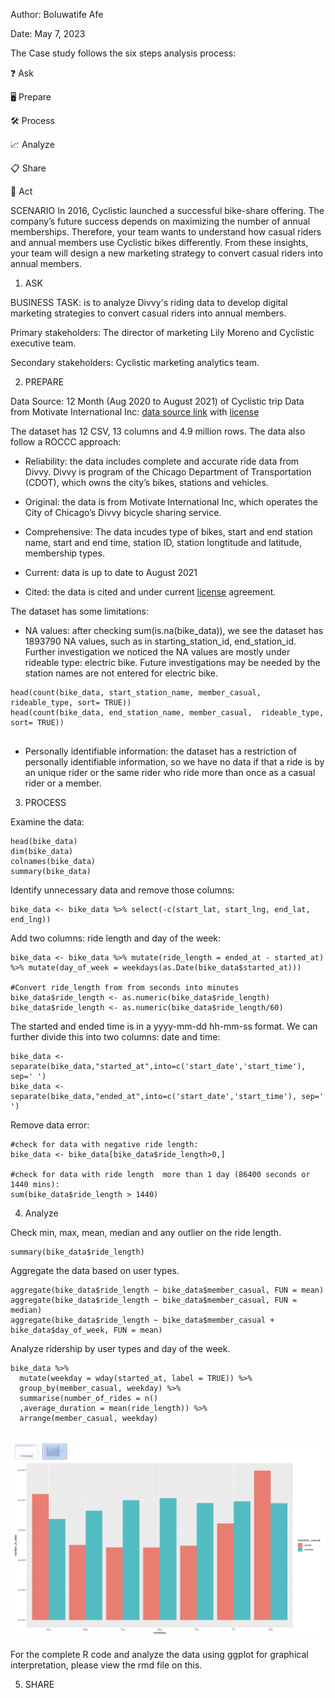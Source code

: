 Author: Boluwatife Afe


Date: May 7, 2023





The Case study follows the six steps analysis process:

❓ Ask


🖥 Prepare


🛠 Process


📈 Analyze


📋 Share


🔌 Act



SCENARIO
In 2016, Cyclistic launched a successful bike-share offering. The company’s future success depends on maximizing the number of annual memberships. Therefore, your team wants to understand how casual riders and annual members use Cyclistic bikes differently. From these insights, your team will design a new marketing strategy to convert casual riders into annual members.


1. ASK


 BUSINESS TASK: is to analyze Divvy's riding data to develop digital marketing strategies to convert casual riders into annual members.
 

 Primary stakeholders: The director of marketing Lily Moreno and Cyclistic executive team.
 

 Secondary stakeholders: Cyclistic marketing analytics team.
 


2. PREPARE



Data Source: 12 Month (Aug 2020 to August 2021) of Cyclistic trip Data from Motivate International Inc: [data source link](https://divvy-tripdata.s3.amazonaws.com/index.html) with [license](https://ride.divvybikes.com/data-license-agreement)



The dataset has 12 CSV, 13 columns and 4.9 million rows. The data also follow a ROCCC approach:


- Reliability: the data includes complete and accurate ride data from Divvy. Divvy is program of the Chicago Department of Transportation (CDOT), which owns the city’s bikes, stations and vehicles.


- Original: the data is from Motivate International Inc, which operates the City of Chicago’s Divvy bicycle sharing service.


- Comprehensive: The data incudes type of bikes, start and end station name, start and end time, station ID, station longtitude and latitude, membership types.


- Current: data is up to date to August 2021


- Cited: the data is cited and under current [license](https://github.com/emily1618/Google-Data-Analytics-Cyclistic-Case-Study#2-prepare) agreement.




The dataset has some limitations:


- NA values: after checking sum(is.na(bike_data)), we see the dataset has 1893790 NA values, such as in starting_station_id, end_station_id. Further investigation we noticed the NA values are mostly under rideable type: electric bike. Future investigations may be needed by the station names are not entered for electric bike.


```  
head(count(bike_data, start_station_name, member_casual,  rideable_type, sort= TRUE))
head(count(bike_data, end_station_name, member_casual,  rideable_type, sort= TRUE)) 
                              
```

- Personally identifiable information: the dataset has a restriction of personally identifiable information, so we have no data if that a ride is by an unique rider or the same rider who ride more than once as a casual rider or a member.




3. PROCESS


Examine the data:
 
 ```
 head(bike_data)
dim(bike_data)
colnames(bike_data)
summary(bike_data)

```


Identify unnecessary data and remove those columns:

```
bike_data <- bike_data %>% select(-c(start_lat, start_lng, end_lat, end_lng))

```


Add two columns: ride length and day of the week:

```
bike_data <- bike_data %>% mutate(ride_length = ended_at - started_at) %>% mutate(day_of_week = weekdays(as.Date(bike_data$started_at)))

#Convert ride_length from from seconds into minutes
bike_data$ride_length <- as.numeric(bike_data$ride_length)
bike_data$ride_length <- as.numeric(bike_data$ride_length/60)

```

The started and ended time is in a yyyy-mm-dd hh-mm-ss format. We can further divide this into two columns: date and time:

```
bike_data <- separate(bike_data,"started_at",into=c('start_date','start_time'), sep=' ')
bike_data <- separate(bike_data,"ended_at",into=c('start_date','start_time'), sep=' ')

```

Remove data error:

```
#check for data with negative ride length:
bike_data <- bike_data[bike_data$ride_length>0,]

#check for data with ride length  more than 1 day (86400 seconds or 1440 mins):
sum(bike_data$ride_length > 1440)

```



4. Analyze


Check min, max, mean, median and any outlier on the ride length.


```
summary(bike_data$ride_length)

```

Aggregate the data based on user types.

```
aggregate(bike_data$ride_length ~ bike_data$member_casual, FUN = mean)
aggregate(bike_data$ride_length ~ bike_data$member_casual, FUN = median)
aggregate(bike_data$ride_length ~ bike_data$member_casual + bike_data$day_of_week, FUN = mean)

```


Analyze ridership by user types and day of the week.

```
bike_data %>% 
  mutate(weekday = wday(started_at, label = TRUE)) %>%  
  group_by(member_casual, weekday) %>%  
  summarise(number_of_rides = n()							
  ,average_duration = mean(ride_length)) %>% 		
  arrange(member_casual, weekday)
  
```


<img src="boluwatife.png"> 

For the complete R code and analyze the data using ggplot for graphical interpretation, please view the rmd file on this.



5. SHARE























